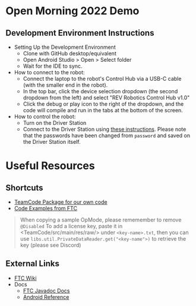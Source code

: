 # Open Morning 2022 Demo
## Development Environment Instructions
* Setting Up the Development Environment
  * Clone with GitHub desktop/equivalent
  * Open Android Studio > Open > Select folder
  * Wait for the IDE to sync.
* How to connect to the robot:
  * Connect the laptop to the robot's Control Hub via a USB-C cable (with the smaller end in the robot).
  * In the top bar, click the device selection dropdown (the second dropdown from the left) and select "REV Robotics Control Hub v1.0"
  * Click the debug or play icon to the right of the dropdown, and the code will compile and run in the tabs at the bottom of the screen.
* How to control the robot:
  * Turn on the Driver Station
  * Connect to the Driver Station using [these instructions](https://github.com/FIRST-Tech-Challenge/FtcRobotController/wiki/Configuring-Your-Android-Devices#pairing-the-driver-station-to-the-robot-controller). Please note that the passwords have been changed from `password` and saved on the Driver Station itself.
# Useful Resources
## Shortcuts
- [TeamCode Package for our own code](TeamCode/src/main/java/org/firstinspires/ftc/teamcode)
- [Code Examples from FTC](FtcRobotController/src/main/java/org/firstinspires/ftc/robotcontroller/external/samples)
> When copying a sample OpMode, please rememember to remove `@Disabled`
> To add a license key, paste it in <TeamCode/src/main/res/raw/> under `<key-name>.txt`, then you can use `libs.util.PrivateDataReader.get("<key-name">)` to retrieve the key (please see Discord)

## External Links
- [FTC Wiki](https://github.com/FIRST-Tech-Challenge/FtcRobotController/wiki)
- Docs
  - [FTC Javadoc Docs](https://javadoc.io/doc/org.firstinspires.ftc)
  - [Android Reference](https://developer.android.com/reference)
